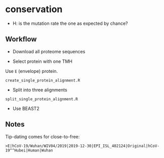 # conservation

 * H: is the mutation rate the one as expected by chance?

## Workflow

 * Download all proteome sequences

 * Select protein with one TMH

Use `E` (envelope) protein.

`create_single_protein_alignment.R`

 * Split into three alignments

`split_single_protein_alignment.R`

 * Use BEAST2

## Notes 

Tip-dating comes for close-to-free:

```
>E|hCoV-19/Wuhan/WIV04/2019|2019-12-30|EPI_ISL_402124|Original|hCoV-19^^Hubei|Human|Wuhan
```


